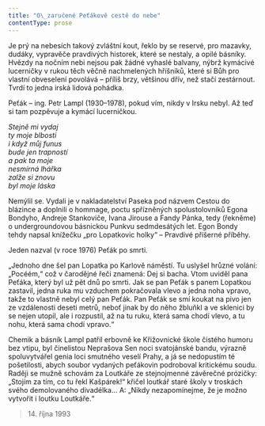```yaml
---
title: "O\_zaručené Peťákově cestě do nebe"
contentType: prose
---
```


<section>

Je prý na nebesích takový zvláštní kout, řeklo by se reservé, pro mazavky, dudáky, vypravěče pravdivých historek, které se nestaly, a opilé básníky. Hvězdy na nočním nebi nejsou pak žádné vyhaslé balvany, nýbrž kymácivé lucerničky v rukou těch věčně nachmelených hříšníků, které si Bůh pro vlastní obveselení povolává – příliš brzy, většinou dřív, než stačí zestárnout. Tvrdí to jedna irská lidová pohádka.

Peťák – ing. Petr Lampl (1930–1978), pokud vím, nikdy v Irsku nebyl. Až teď si tam pozpěvuje a kymácí lucerničkou.

_Stejně mi vydaj  
ty moje blbosti  
i když můj funus  
bude jen trapností  
a pak ta moje  
nesmírná lhářka  
zalže si znovu  
byl moje láska_

Nemýlil se. Vydali je v nakladatelství Paseka pod názvem Cestou do blázince a doplnili o hommage, poctu spřízněných spolustolovníků Egona Bondyho, Andreje Stankoviče, Ivana Jirouse a Fandy Pánka, tedy (řekněme) o undergroundovou básnickou Punkvu sedm­desátých let. Egon Bondy tehdy napsal knížečku „pro Lopatkovic holky“ – Pravdivé příšerné příběhy.

Jeden nazval (v roce 1976) Peťák po smrti.

„Jednoho dne šel pan Lopatka po Karlově náměstí. Tu uslyšel hrůzné volání: „Pocéém,“ což v čarodějné řeči znamená: Dej si bacha. Vtom uviděl pana Peťáka, který byl už pět dnů po smrti. Jak se pan Peťák s panem Lopatkou zastavil, jedna ruka mu vzduchem pokračovala vlevo a jedna noha vpravo, takže to vlastně nebyl celý pan Peťák. Pan Peťák se smí koukat na pivo jen ze vzdálenosti deseti metrů, neboť jinak by do něho žbluňkl a ve sklenici by se nejen utopil, ale i rozpustil, až na tu ruku, která sama chodí vlevo, a tu nohu, která sama chodí vpravo.“

Chemik a básník Lampl patřil erbovně ke Křižovnické škole čistého humoru bez vtipu, byl činelistou Neprašova Sen noci svatojánské bandu, výrazně spoluvytvářel genia loci smutného veselí Prahy, a já se nedopustím té pošetilosti, abych soubor vydaných peťákovin podroboval kritickému soudu. Raději se mužně schovám za Loutkáře ze stejnojmenné závěrečné prózičky: „Stojím za tím, co tu řekl Kašpárek!“ křičel loutkář staré školy v troskách svého demolovaného divadélka… A: „Nikdy nezapomínejme, že je možno vytvořit i loutku Loutkáře.“

</section>

<section>

> 14. října 1993

</section>
